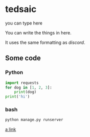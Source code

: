 # tedsaic
you can type here

You can write the things in here.

It uses the same formatting as _discord_.
## Some code
### Python
```python
import requests
for dog in [1, 2, 3]:
    print(dog)
print('hi')
```
### bash
```bash
python manage.py runserver
```

[a link](http://google.com)